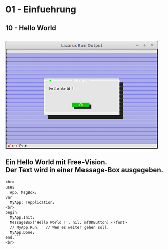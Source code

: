 # 01 - Einfuehrung
## 10 - Hello World
<img src="image.png" alt="Selfhtml"><br><br>
Ein Hello World mit Free-Vision.<br>
Der Text wird in einer Message-Box ausgegeben.<br>
---
```pascal>program Project1;
<br>
uses
  App, MsgBox;
var
  MyApp: TApplication;
<br>
begin
  MyApp.Init;
  MessageBox('Hello World !', nil, mfOKButton);</font>
  // MyApp.Run;   // Wen es weiter gehen soll.
  MyApp.Done;
end.```
<br>
